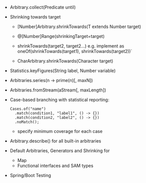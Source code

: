 - Arbitrary.collect(Predicate<T> until)

- Shrinking towards target

    - [Number]Arbitrary.shrinkTowards(T extends Number target)
    
    - @[Number]Range(shrinkingTarget=target)

    - shrinkTowards(target2, target2...) 
      e.g. implement as oneOf(shrinkTowards(target1), shrinkTowards(target2))`

    - CharArbitrary.shrinkTowards(Character target)
    
- Statistics.keyFigures(String label, Number variable)

- Arbitraries.series(n -> prime(n)[, maxN])

- Arbitraries.fromStream(aStream[, maxLength])

- Case-based branching with statistical reporting:

  ```
  Cases.of("name")
    .match(condition1, "label1", () -> {})
    .match(condition2, "label2", () -> {})
    .noMatch();
  ``` 
  
  - specify minimum coverage for each case
  
- Arbitrary.describe() for all built-in arbitraries

- Default Arbitraries, Generators and Shrinking for
  - Map
  - Functional interfaces and SAM types

- Spring/Boot Testing

